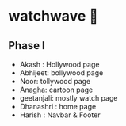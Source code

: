 # watchwave 🎥 

## Phase I
<ul>
   <li>Akash : Hollywood page</li>
   <li>Abhijeet: bollywood  page</li>
   <li>Noor: tollywood page</li>
   <li>Anagha: cartoon page</li>
   <li>geetanjali: mostly watch page</li>
   <li>Dhanashri : home page</li>
   <li>Harish : Navbar & Footer</li>
</ul>


